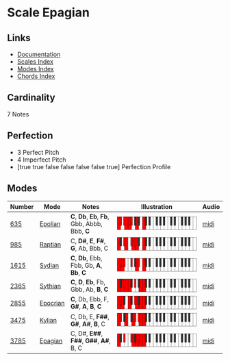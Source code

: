 # Scale Epagian

## Links

- [Documentation](README.md)
- [Scales Index](Scales.md)
- [Modes Index](Modes.md)
- [Chords Index](Chords.md)

## Cardinality

7 Notes

## Perfection

- 3 Perfect Pitch
- 4 Imperfect Pitch
- [true true false false false false true] Perfection Profile

## Modes

| Number | Mode | Notes | Illustration | Audio |
|--------|------|-------|--------------|-------|
| [635](https://ianring.com/musictheory/scales/635) | [Epolian](ModeEpolian.md) | **C**, **Db**, **Eb**, **Fb**, Gbb, Abbb, Bbb, **C** | ![CNaturalEpolian](ModeCNaturalEpolian.png) | [midi](https://github.com/edipermadi/music/blob/main/docs/ModeCNaturalEpolian.mid?raw=true) | 
| [985](https://ianring.com/musictheory/scales/985) | [Raptian](ModeRaptian.md) | C, **D#**, **E**, **F#**, **G**, Ab, Bbb, C | ![CNaturalRaptian](ModeCNaturalRaptian.png) | [midi](https://github.com/edipermadi/music/blob/main/docs/ModeCNaturalRaptian.mid?raw=true) | 
| [1615](https://ianring.com/musictheory/scales/1615) | [Sydian](ModeSydian.md) | **C**, **Db**, Ebb, Fbb, Gb, **A**, **Bb**, **C** | ![CNaturalSydian](ModeCNaturalSydian.png) | [midi](https://github.com/edipermadi/music/blob/main/docs/ModeCNaturalSydian.mid?raw=true) | 
| [2365](https://ianring.com/musictheory/scales/2365) | [Sythian](ModeSythian.md) | **C**, **D**, **Eb**, Fb, Gbb, Ab, **B**, **C** | ![CNaturalSythian](ModeCNaturalSythian.png) | [midi](https://github.com/edipermadi/music/blob/main/docs/ModeCNaturalSythian.mid?raw=true) | 
| [2855](https://ianring.com/musictheory/scales/2855) | [Epocrian](ModeEpocrian.md) | **C**, Db, Ebb, F, **G#**, **A**, **B**, **C** | ![CNaturalEpocrian](ModeCNaturalEpocrian.png) | [midi](https://github.com/edipermadi/music/blob/main/docs/ModeCNaturalEpocrian.mid?raw=true) | 
| [3475](https://ianring.com/musictheory/scales/3475) | [Kylian](ModeKylian.md) | C, Db, E, **F##**, **G#**, **A#**, **B**, C | ![CNaturalKylian](ModeCNaturalKylian.png) | [midi](https://github.com/edipermadi/music/blob/main/docs/ModeCNaturalKylian.mid?raw=true) | 
| [3785](https://ianring.com/musictheory/scales/3785) | [Epagian](ModeEpagian.md) | C, D#, **E##**, **F##**, **G##**, **A#**, B, C | ![CNaturalEpagian](ModeCNaturalEpagian.png) | [midi](https://github.com/edipermadi/music/blob/main/docs/ModeCNaturalEpagian.mid?raw=true) | 
